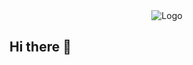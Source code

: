 <div
align="center"
>
    <img src="https://www.inettech.io/images/logo.png" alt="Logo">
</div>

## Hi there 👋

<!--

**Here are some ideas to get you started:**

🙋‍♀️ A short introduction - what is your organization all about?
🌈 Contribution guidelines - how can the community get involved?
👩‍💻 Useful resources - where can the community find your docs? Is there anything else the community should know?
🍿 Fun facts - what does your team eat for breakfast?
🧙 Remember, you can do mighty things with the power of [Markdown](https://docs.github.com/github/writing-on-github/getting-started-with-writing-and-formatting-on-github/basic-writing-and-formatting-syntax)
-->
